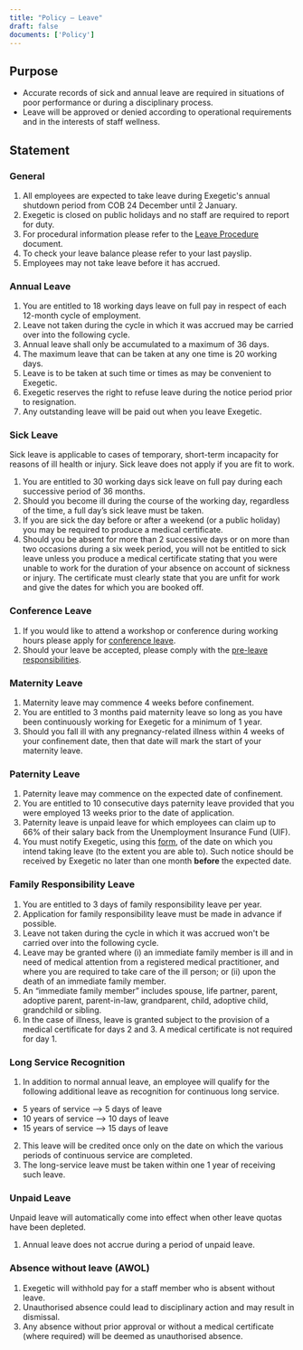 ```yaml
---
title: "Policy – Leave"
draft: false
documents: ['Policy']
---
```


## Purpose

- Accurate records of sick and annual leave are required in situations of poor performance or during a disciplinary process.
- Leave will be approved or denied according to operational requirements and in the interests of staff wellness.

## Statement

### General

1. All employees are expected to take leave during Exegetic's annual shutdown period from COB 24 December until 2 January.
2. Exegetic is closed on public holidays and no staff are required to report for duty. 
3. For procedural information please refer to the <a href="https://www.exegetic.biz/internal/procedure-leave/">Leave Procedure</a> document.
4. To check your leave balance please refer to your last payslip. 
5. Employees may not take leave before it has accrued.

### Annual Leave

1. You are entitled to 18 working days leave on full pay in respect of each 12-month cycle of employment.
2. Leave not taken during the cycle in which it was accrued may be carried over into the following cycle.
3. Annual leave shall only be accumulated to a maximum of 36 days.
4. The maximum leave that can be taken at any one time is 20 working days.
5. Leave is to be taken at such time or times as may be convenient to Exegetic. 
6. Exegetic reserves the right to refuse leave during the notice period prior to resignation. 
7. Any outstanding leave will be paid out when you leave Exegetic.

### Sick Leave

Sick leave is applicable to cases of temporary, short-term incapacity for reasons of ill health or injury. Sick leave does not apply if you are fit to work.

1. You are entitled to 30 working days sick leave on full pay during each successive period of 36 months.
2. Should you become ill during the course of the working day, regardless of the time, a full day’s sick leave must be taken.
3. If you are sick the day before or after a weekend (or a public holiday) you may be required to produce a medical certificate.
4. Should you be absent for more than 2 successive days or on more than two occasions during a six week period, you will not be entitled to sick leave unless you produce a medical certificate stating that you were unable to work for the duration of your absence on account of sickness or injury. The certificate must clearly state that you are unfit for work and give the dates for which you are booked off.

### Conference Leave

1. If you would like to attend a workshop or conference during working hours please apply for <a href="https://docs.google.com/spreadsheets/u/0/?ftv=1&folder=0AP56blNZjL2PUk9PVA&tgif=d">conference leave</a>. 
2. Should your leave be accepted, please comply with the <a href="https://www.exegetic.biz/internal/procedure-leave/"> pre-leave responsibilities</a>.


### Maternity Leave

1. Maternity leave may commence 4 weeks before confinement.
2. You are entitled to 3 months paid maternity leave so long as you have been continuously working for Exegetic for a minimum of 1 year.
3. Should you fall ill with any pregnancy-related illness within 4 weeks of your confinement date, then that date will mark the start of your maternity leave.

### Paternity Leave

1. Paternity leave may commence on the expected date of confinement.
2. You are entitled to 10 consecutive days paternity leave provided that you were employed 13 weeks prior to the date of application.
3. Paternity leave is unpaid leave for which employees can claim up to 66% of their salary back from the Unemployment Insurance Fund (UIF).  
4. You must notify Exegetic, using this <a href="https://docs.google.com/spreadsheets/u/0/?ftv=1&folder=0AP56blNZjL2PUk9PVA&tgif=d">form</a>, of the date on which you intend taking leave (to the extent you are able to). Such notice should be received by Exegetic no later than one month <strong>before</strong> the expected date.

### Family Responsibility Leave

1. You are entitled to 3 days of family responsibility leave per year. 
2. Application for family responsibility leave must be made in advance if possible.
3. Leave not taken during the cycle in which it was accrued won't be carried over into the following cycle.
4. Leave may be granted where (i) an immediate family member is ill and in need of medical attention from a registered medical practitioner, and where you are required to take care of the ill person; or (ii) upon the death of an immediate family member.
5. An “immediate family member” includes spouse, life partner, parent, adoptive parent, parent-in-law, grandparent, child, adoptive child, grandchild or sibling.
6. In the case of illness, leave is granted subject to the provision of a medical certificate for days 2 and 3. A medical certificate is not required for day 1.

### Long Service Recognition

1. In addition to normal annual leave, an employee will qualify for the following additional leave as recognition for continuous long service.

- 5 years of service &xrarr; 5 days of leave
- 10 years of service &xrarr; 10 days of leave
- 15 years of service &xrarr; 15 days of leave

2. This leave will be credited once only on the date on which the various periods of continuous service are completed.
3. The long-service leave must be taken within one 1 year of receiving such leave.

### Unpaid Leave

Unpaid leave will automatically come into effect when other leave quotas have been depleted.

1. Annual leave does not accrue during a period of unpaid leave.

### Absence without leave (AWOL)

1. Exegetic will withhold pay for a staff member who is absent without leave.
2. Unauthorised absence could lead to disciplinary action and may result in dismissal.
3. Any absence without prior approval or without a medical certificate (where required) will be deemed as unauthorised absence.
